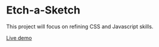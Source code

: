# Etch-a-Sketch
This project will focus on refining CSS and Javascript skills. 

<a href="https://dustvans.github.io/Etch-a-Sketch/" target="_blank">Live demo</a>

